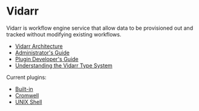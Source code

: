 # Vidarr

Vidarr is workflow engine service that allow data to be provisioned out and
tracked without modifying existing workflows.

- [Vidarr Architecture](architecture.md)
- [Administrator's Guide](admin-guide.md)
- [Plugin Developer's Guide](plugin-guide.md)
- [Understanding the Vidarr Type System](types.md)

Current plugins:

- [Built-in](built-ins.md)
- [Cromwell](vidarr-cromwell/README.md)
- [UNIX Shell](vidarr-sh/README.md)
